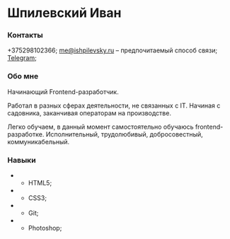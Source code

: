 # Шпилевский Иван 

### Контакты
+375298102366;
me@ishpilevsky.ru – предпочитаемый способ связи;
[Telegram](https://https://t.me/ishpilevsky);

### Обо мне
Начинающий Frontend-разработчик.


Работал в разных сферах деятельности, не связанных с IT. Начиная с садовника, заканчивая операторам на производстве.


Легко обучаем, в данный момент самостоятельно обучаюсь frontend-разработке. Исполнительный, трудолюбивый, добросовестный, коммуникабельный.

### Навыки
- * HTML5; 
- * CSS3; 
- * Git;
- * Photoshop;